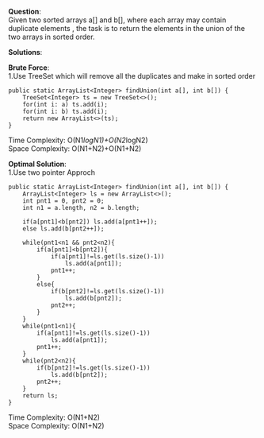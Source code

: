 **Question**:  
Given two sorted arrays a[] and b[], where each array may contain duplicate elements , the task is to return the elements in the union of the two arrays in sorted order.  
 
**Solutions**:   

**Brute Force**:  
1.Use TreeSet which will remove all the duplicates and make in sorted order    

    public static ArrayList<Integer> findUnion(int a[], int b[]) {
        TreeSet<Integer> ts = new TreeSet<>();
        for(int i: a) ts.add(i);
        for(int i: b) ts.add(i);
        return new ArrayList<>(ts);
    }

Time Complexity: O(N1*logN1)+O(N2*logN2)   
Space Complexity: O(N1+N2)+O(N1+N2)  


**Optimal Solution**:    
1.Use two pointer Approch

    public static ArrayList<Integer> findUnion(int a[], int b[]) {
        ArrayList<Integer> ls = new ArrayList<>();
        int pnt1 = 0, pnt2 = 0;
        int n1 = a.length, n2 = b.length;
        
        if(a[pnt1]<b[pnt2]) ls.add(a[pnt1++]);
        else ls.add(b[pnt2++]);
        
        while(pnt1<n1 && pnt2<n2){
            if(a[pnt1]<b[pnt2]){
                if(a[pnt1]!=ls.get(ls.size()-1))
                    ls.add(a[pnt1]);
                pnt1++;
            }
            else{
                if(b[pnt2]!=ls.get(ls.size()-1))
                    ls.add(b[pnt2]);
                pnt2++;
            }
        }
        while(pnt1<n1){
            if(a[pnt1]!=ls.get(ls.size()-1))
                ls.add(a[pnt1]);
            pnt1++;
        }
        while(pnt2<n2){
            if(b[pnt2]!=ls.get(ls.size()-1))
                ls.add(b[pnt2]);
            pnt2++;
        }
        return ls;
    }

Time Complexity: O(N1+N2)  
Space Complexity: O(N1+N2)